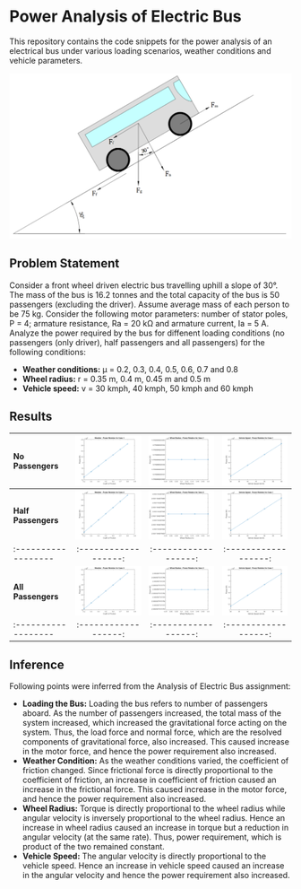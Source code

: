# Power Analysis of Electric Bus
This repository contains the code snippets for the power analysis of an electrical bus under various loading scenarios, weather conditions and vehicle parameters.

![Free-Body Diagram](Free_Body_Diagram.png)

## Problem Statement
Consider a front wheel driven electric bus travelling uphill a slope of 30&deg;. The mass of the bus is 16.2 tonnes and the total capacity of the bus is 50 passengers (excluding the driver). Assume average mass of each person to be 75 kg. Consider the following motor parameters: number of stator poles, P = 4; armature resistance, Ra = 20 k&ohm; and armature current, Ia = 5 A. Analyze the power required by the bus for diffenent loading conditions (no passengers (only driver), half passengers and all passengers) for the following conditions:
* **Weather conditions:** &mu; = 0.2, 0.3, 0.4, 0.5, 0.6, 0.7 and 0.8
* **Wheel radius:** r = 0.35 m, 0.4 m, 0.45 m and 0.5 m
* **Vehicle speed:** v = 30 kmph, 40 kmph, 50 kmph and 60 kmph

## Results

| **No Passengers**   | ![Weather Power Characteristics](/Results/Case_1_Weather_Power_Characteristics.png) | ![Radius Power Characteristics](/Results/Case_1_Radius_Power_Characteristics.png) | ![Speed Power Characteristics](/Results/Case_1_Speed_Power_Characteristics.png) |
| :------------------ | :------------------: | :------------------: | :------------------: |
| **Half Passengers** | ![Weather Power Characteristics](/Results/Case_2_Weather_Power_Characteristics.png) | ![Radius Power Characteristics](/Results/Case_2_Radius_Power_Characteristics.png) | ![Speed Power Characteristics](/Results/Case_1_Speed_Power_Characteristics.png) |
| :------------------ | :------------------: | :------------------: | :------------------: |
| **All Passengers**  | ![Weather Power Characteristics](/Results/Case_3_Weather_Power_Characteristics.png) | ![Radius Power Characteristics](/Results/Case_3_Radius_Power_Characteristics.png) | ![Speed Power Characteristics](/Results/Case_1_Speed_Power_Characteristics.png) |
| :------------------ | :------------------: | :------------------: | :------------------: |

## Inference
Following points were inferred from the Analysis of Electric Bus assignment:
* **Loading the Bus:** Loading the bus refers to number of passengers aboard. As the number of passengers increased, the total mass of the system increased, which increased the gravitational force acting on the system. Thus, the load force and normal force, which are the resolved components of gravitational force, also increased. This caused increase in the motor force, and hence the power requirement also increased.
* **Weather Condition:** As the weather conditions varied, the coefficient of friction changed. Since frictional force is directly proportional to the coefficient of friction, an increase in coefficient of friction caused an increase in the frictional force. This caused increase in the motor force, and hence the power requirement also increased.
* **Wheel Radius:** Torque is directly proportional to the wheel radius while angular velocity is inversely proportional to the wheel radius. Hence an increase in wheel radius caused an increase in torque but a reduction in angular velocity (at the same rate). Thus, power requirement, which is product of the two remained constant.
* **Vehicle Speed:** The angular velocity is directly proportional to the vehicle speed. Hence an increase in vehicle speed caused an increase in the angular velocity and hence the power requirement also increased.
